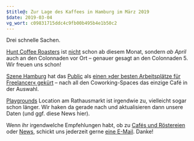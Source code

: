 ```yaml
---
$title@: Zur Lage des Kaffees in Hamburg im März 2019
$date: 2019-03-04
vg_wort: c09831715ddc4c9fb00b495b4e1b50c2
---
```


Drei schnelle Sachen.

[Hunt Coffee Roasters]([url('/content/cafes/hunt.md')]) ist [nicht]([url('/content/posts/20190205.md')]) schon ab diesem Monat, sondern *ab April* auch an den Colonnaden vor Ort – genauer gesagt an den Colonnaden 5. Wir freuen uns schon!

[Szene Hamburg](https://szene-hamburg.com/) hat das [Public]([url('/content/cafes/public.md')]) als [einen »der besten Arbeitsplätze für Freelancer« gekürt](https://szene-hamburg.com/top-10-die-besten-coworking-spaces-freelancer-freiraeume-bibliotheken-alternativen-in-hamburg/) – nach all den Coworking-Spaces das einzige Café in der Auswahl.

[Playgrounds]([url('/content/cafes/playground.md')]) Location am Rathausmarkt ist irgendwie zu, vielleicht sogar schon länger. Wir haken da gerade nach und aktualisieren dann unsere Daten (und ggf. diese News hier).

Wenn ihr irgendwelche Empfehlungen habt, ob zu [Cafés und Röstereien]([url('/content/pages/cafes.md')]) oder [News]([url('/content/pages/posts.md')]), schickt uns jederzeit gerne [eine E-Mail]([url('/content/pages/contact.md')]). Danke!
